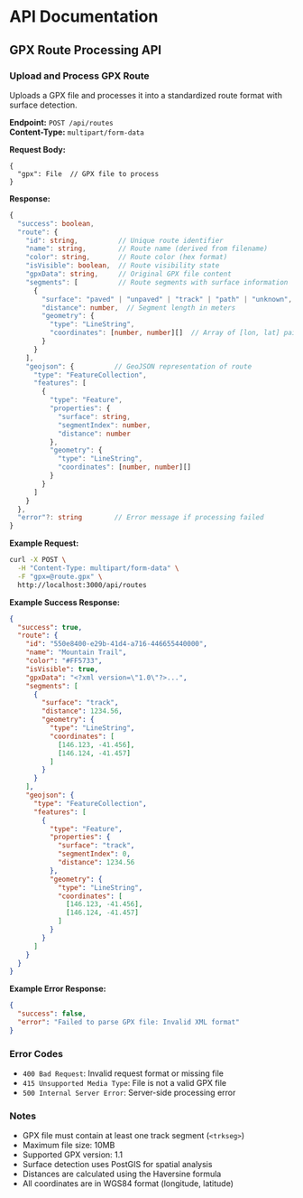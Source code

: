 # API Documentation

## GPX Route Processing API

### Upload and Process GPX Route
Uploads a GPX file and processes it into a standardized route format with surface detection.

**Endpoint:** `POST /api/routes`  
**Content-Type:** `multipart/form-data`

**Request Body:**
```
{
  "gpx": File  // GPX file to process
}
```

**Response:**
```typescript
{
  "success": boolean,
  "route": {
    "id": string,          // Unique route identifier
    "name": string,        // Route name (derived from filename)
    "color": string,       // Route color (hex format)
    "isVisible": boolean,  // Route visibility state
    "gpxData": string,     // Original GPX file content
    "segments": [          // Route segments with surface information
      {
        "surface": "paved" | "unpaved" | "track" | "path" | "unknown",
        "distance": number,  // Segment length in meters
        "geometry": {
          "type": "LineString",
          "coordinates": [number, number][]  // Array of [lon, lat] pairs
        }
      }
    ],
    "geojson": {          // GeoJSON representation of route
      "type": "FeatureCollection",
      "features": [
        {
          "type": "Feature",
          "properties": {
            "surface": string,
            "segmentIndex": number,
            "distance": number
          },
          "geometry": {
            "type": "LineString",
            "coordinates": [number, number][]
          }
        }
      ]
    }
  },
  "error"?: string        // Error message if processing failed
}
```

**Example Request:**
```bash
curl -X POST \
  -H "Content-Type: multipart/form-data" \
  -F "gpx=@route.gpx" \
  http://localhost:3000/api/routes
```

**Example Success Response:**
```json
{
  "success": true,
  "route": {
    "id": "550e8400-e29b-41d4-a716-446655440000",
    "name": "Mountain Trail",
    "color": "#FF5733",
    "isVisible": true,
    "gpxData": "<?xml version=\"1.0\"?>...",
    "segments": [
      {
        "surface": "track",
        "distance": 1234.56,
        "geometry": {
          "type": "LineString",
          "coordinates": [
            [146.123, -41.456],
            [146.124, -41.457]
          ]
        }
      }
    ],
    "geojson": {
      "type": "FeatureCollection",
      "features": [
        {
          "type": "Feature",
          "properties": {
            "surface": "track",
            "segmentIndex": 0,
            "distance": 1234.56
          },
          "geometry": {
            "type": "LineString",
            "coordinates": [
              [146.123, -41.456],
              [146.124, -41.457]
            ]
          }
        }
      ]
    }
  }
}
```

**Example Error Response:**
```json
{
  "success": false,
  "error": "Failed to parse GPX file: Invalid XML format"
}
```

### Error Codes
- `400 Bad Request`: Invalid request format or missing file
- `415 Unsupported Media Type`: File is not a valid GPX file
- `500 Internal Server Error`: Server-side processing error

### Notes
- GPX file must contain at least one track segment (`<trkseg>`)
- Maximum file size: 10MB
- Supported GPX version: 1.1
- Surface detection uses PostGIS for spatial analysis
- Distances are calculated using the Haversine formula
- All coordinates are in WGS84 format (longitude, latitude)
